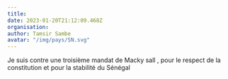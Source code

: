 ```yaml
---
title: 
date: 2023-01-20T21:12:09.468Z
organisation: 
author: Tamsir Sambe
avatar: "/img/pays/SN.svg"
---
```


Je suis contre une troisième mandat de Macky sall , pour le respect de la constitution et pour la stabilité du Sénégal 